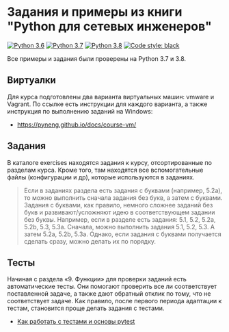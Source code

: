 # Задания и примеры из книги "Python для сетевых инженеров"

[![Python 3.6](https://img.shields.io/badge/python-3.6-blue.svg)](https://www.python.org/downloads/release/python-360/) [![Python 3.7](https://img.shields.io/badge/python-3.7-blue.svg)](https://www.python.org/downloads/release/python-370/) [![Python 3.8](https://img.shields.io/badge/python-3.8-blue.svg)](https://www.python.org/downloads/release/python-380/) [![Code style: black](https://img.shields.io/badge/code%20style-black-000000.svg)](https://github.com/psf/black)

Все примеры и задания были проверены на Python 3.7 и 3.8.

## Виртуалки

Для курса подготовлены два варианта виртуальных машин: vmware и Vagrant.
По ссылке есть инструкции для каждого варианта, а также инструкция по выполнению заданий на Windows:

* https://pyneng.github.io/docs/course-vm/


## Задания

В каталоге exercises находятся задания к курсу, отсортированные по разделам курса.
Кроме того, там находятся все вспомогательные файлы (конфигурации и др), которые используются в заданиях.

> Если в заданиях раздела есть задания с буквами (например, 5.2a), то можно выполнить сначала задания без букв, а затем с буквами. Задания с буквами, как правило, немного сложнее заданий без букв и развивают/усложняют идею в соответствующем задании без буквы.
> Например, если в разделе есть задания: 5.1, 5.2, 5.2a, 5.2b, 5.3, 5.3a.
> Сначала, можно выполнить задания 5.1, 5.2, 5.3. А затем 5.2a, 5.2b, 5.3a.
> Однако, если задания с буквами получается сделать сразу, можно делать их по порядку. 

## Тесты

Начиная с раздела «9. Функции» для проверки заданий есть автоматические тесты. 
Они помогают проверить все ли соответствует поставленной задаче, а также дают обратный отклик по тому, 
что не соответствует задаче. Как правило, после первого периода адаптации к тестам, становится проще делать задания с тестами.

* [Как работать с тестами и основы pytest](https://pyneng.readthedocs.io/ru/latest/book/additional_info/pytest.html)

